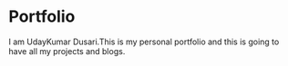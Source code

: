# Portfolio

<p>I am UdayKumar Dusari.This is my personal portfolio and this is going to have all my projects and blogs.
</p>
